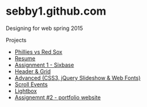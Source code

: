 # sebby1.github.com

Designing for web spring 2015

Projects
* [Phillies vs Red Sox](http://sebby1.github.com/phillies "Phillies vs Red Sox)")
* [Resume](http://sebby1.github.com/resume "Resume")
* [Assignment 1 - Sixbase](http://sebby1.github.com/index1 "Assignment #1")
* [Header & Grid](http://sebby1.github.com/header-grid "Header & Grid")
* [Advanced (CSS3, jQuery Slideshow & Web Fonts)](http://sebby1.github.com/advanced "Advanced")
* [Scroll Events](http://sebby1.github.com/scrollit "Scroll Events")
* [Lightbox](http://sebby1.github.com/lightbox "Lightbox")
* [Assignemnt #2 - portfolio website](http://sebby1.github.com/assignment2 "Assignment #2")